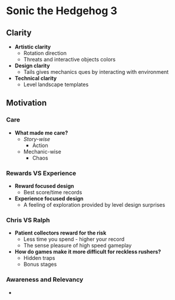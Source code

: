 # Sonic the Hedgehog 3
## Clarity
- **Artistic clarity**
	- Rotation direction
	- Threats and interactive objects colors
- **Design clarity**
	- Tails gives mechanics ques by interacting with environment
- **Technical clarity**
	- Level landscape templates

## Motivation
### Care
- **What made me care?**
	- *Story-wise*
		- Action
	- Mechanic-wise
		- Chaos

### Rewards VS Experience
- **Reward focused design** 
	- Best score/time records
- **Experience focused design**
	-  A feeling of exploration provided by level design surprises

### Chris VS Ralph
- **Patient collectors reward for the risk**
	- Less time you spend - higher your record
	- The sense pleasure of high speed gameplay
- **How do games make it more difficult for reckless rushers?**
	- Hidden traps
	- Bonus stages

### Awareness and Relevancy
- 